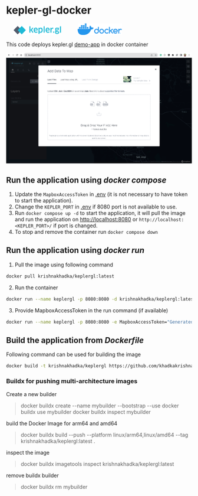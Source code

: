 # kepler-gl-docker

<p float="left">
<img width="130" alt="Kepler.gl" src="./_images/kepler.gl-logo.png" hspace="20"> 
<img width="120" alt="Kepler.gl" src="./_images/docker-logo.png" hspace="20">
</p>

This code deploys kepler.gl [demo-app](https://github.com/keplergl/kepler.gl/tree/master/examples/demo-app) in docker container


![](./_images/landing-page.png)


## Run the application using *docker compose*
1. Update the `MapboxAccessToken` in [.env](./env) (it is not necessary to have token to start the application).
2. Change the `KEPLER_PORT` in [.env](./env) if 8080 port is not available to use.
3. Run `docker compose up -d` to start the application, it will pull the image and run the application on [http://localhost:8080](http://localhost:8080) or `http://localhost:<KEPLER_PORT>/` if port is changed.
4. To stop and remove the container run `docker compose down`


## Run the application using *docker run*

1. Pull the image using following command
```bash
docker pull krishnakhadka/keplergl:latest
```

2. Run the container 
```bash
docker run --name keplergl -p 8080:8080 -d krishnakhadka/keplergl:latest
```

3. Provide MapboxAccessToken in the run command (if available)
```bash
docker run --name keplergl -p 8080:8080 -e MapboxAccessToken="GeneratedMapboxAccessToken" -d krishnakhadka/keplergl:latest
```

## Build the application from *Dockerfile*
Following command can be used for building the image 
```bash
docker build -t krishnakhadka/keplergl https://github.com/khadkakrishna/kepler-gl-docker.git
```

### Buildx for pushing multi-architecture images

Create a new builder
> docker buildx create --name mybuilder --bootstrap --use
> docker buildx use mybuilder
> docker buildx inspect mybuilder

build the Docker Image for arm64 and amd64
> docker buildx build --push --platform linux/arm64,linux/amd64 --tag krishnakhadka/keplergl:latest .

inspect the image
> docker buildx imagetools inspect krishnakhadka/keplergl:latest

remove buildx builder
> docker buildx rm mybuilder
